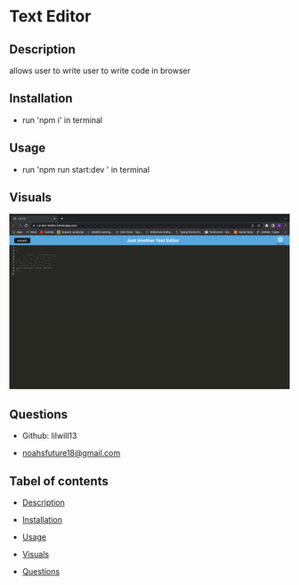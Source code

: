 # Text Editor
## Description
allows user to write user to write code in browser

## Installation

- run 'npm i' in terminal

## Usage
- run 'npm run start:dev ' in terminal

## Visuals
 ![](./images/ss1.png)

## Questions 

- Github: lilwill13

- noahsfuture18@gmail.com

## Tabel of contents

- [Description](#description)

- [Installation](#installation)

- [Usage](#usage)

- [Visuals](#visuals)

- [Questions](#questions)